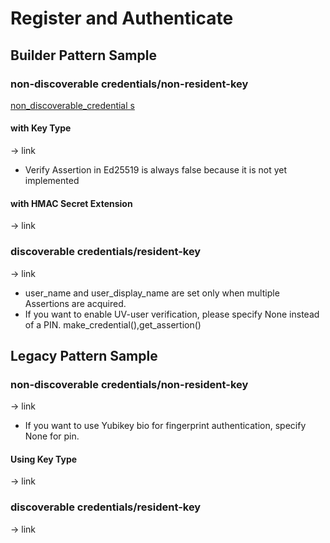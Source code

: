 # Register and Authenticate




## Builder Pattern Sample

### non-discoverable credentials/non-resident-key

[non_discoverable_credential s](./examples/test-with-pin-non-rk/src/main.rs#L50)



#### with Key Type

→ link

- Verify Assertion in Ed25519 is always false because it is not yet implemented



#### with HMAC Secret Extension

→ link



### discoverable credentials/resident-key

→ link

- user_name and user_display_name are set only when multiple Assertions are acquired.
- If you want to enable UV-user verification, please specify None instead of a PIN.
  make_credential(),get_assertion()





## Legacy Pattern Sample

### non-discoverable credentials/non-resident-key

→ link

- If you want to use Yubikey bio for fingerprint authentication, specify None for pin.



#### Using Key Type

→ link



### discoverable credentials/resident-key

→ link

